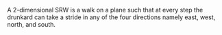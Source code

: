 A 2-dimensional SRW is a walk on a plane such that at every step the drunkard can take a stride in any of the four directions namely east, west, north, and south.
